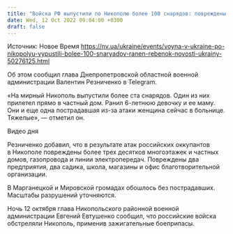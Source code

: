 ```yaml
---
title: "Войска РФ выпустили по Никополю более 100 снарядов: повреждены десятки многоэтажек, среди раненых — ребенок"
date: Wed, 12 Oct 2022 09:04:00 +0300
draft: false
---
```

Источник: Новое Время https://nv.ua/ukraine/events/voyna-v-ukraine-po-nikopolyu-vypustili-bolee-100-snaryadov-ranen-rebenok-novosti-ukrainy-50276125.html


 Об этом сообщил глава Днепропетровской областной военной администрации Валентин Резниченко в Telegram.

«На мирный Никополь выпустили более ста снарядов. Один из них прилетел прямо в частный дом. Ранил 6-летнюю девочку и ее маму. Они и еще одна пострадавшая из-за атаки женщина сейчас в больнице. Тяжелые», — отметил он.

 Видео дня   

Резниченко добавил, что в результате атак российских оккупантов в Никополе повреждены более трех десятков многоэтажек и частных домов, газопровода и линии электропередач. Повреждены два предприятия, два садика, школа, магазины и офис благотворительной организации.

В Марганецкой и Мировской громадах обошлось без пострадавших. Масштабы разрушений уточняются.

Ночь 12 октября глава Никопольского районной военной администрации Евгений Евтушенко сообщил, что российские войска обстреляли Никополь, применив зажигательные боеприпасы.
